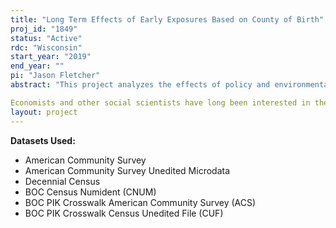 ```yaml
---
title: "Long Term Effects of Early Exposures Based on County of Birth"
proj_id: "1849"
status: "Active"
rdc: "Wisconsin"
start_year: "2019"
end_year: ""
pi: "Jason Fletcher"
abstract: "This project analyzes the effects of policy and environmental factors on contemporaneous and future schooling patterns. Our outcome variables of interest include a broad set of socioeconomic outcomes; we focus on educational attainment and household income level. Our two aims are to estimate (1) the impacts of five alternative policy/environmental contexts, holding constant each of the other contexts and (2) to explore interactive effects between some of the contexts of interest, where some birth cohorts in some counties could have been exposed to multiple contexts (i.e. both school desegregation and high pollution); in these cases, we will investigate evidence of statistical interaction in the contextual effects. Our focal contexts include school desegregation policies for school ages; exposure to pollutants in utero; hospital desegregation; introduction of welfare programs; and in utero exposure to salt iodization. We will use external, county level data to incorporate these contextual factors for individual in the ACS and Census data. In each case, the "in utero" period for each person is operationalized to be the 9-months before the birth date. These benefits cannot be completed with public data because public data do not contain county-of-birth information. Therefore, we are asking for access to restricted data.

Economists and other social scientists have long been interested in the life course impacts of early exposures to environmental and policy conditions. However, it is difficult to empirically uncover causal factors on later socioeconomic attainment. Our proposal contributes to our understanding of early precursors to these attainments by deploying a set of "natural experiment" research designs to combine information on exposures based on county of birth. We leverage space and time variation in these exposures to trace out the longer term impacts on adult outcomes"
layout: project
---
```


**Datasets Used:**

  - American Community Survey 
  - American Community Survey Unedited Microdata 
  - Decennial Census 
  - BOC Census Numident (CNUM) 
  - BOC PIK Crosswalk American Community Survey (ACS) 
  - BOC PIK Crosswalk Census Unedited File (CUF) 

